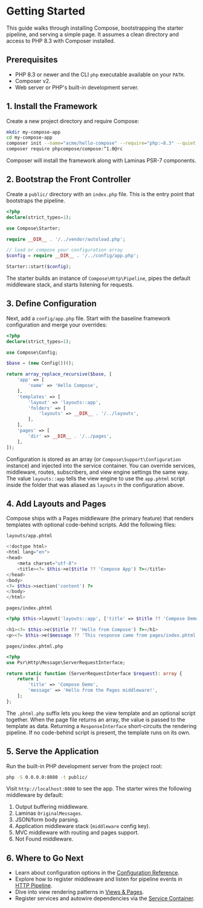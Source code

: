 # Getting Started

This guide walks through installing Compose, bootstrapping the starter pipeline, and serving a simple page. It assumes a clean directory and access to PHP 8.3 with Composer installed.

## Prerequisites

- PHP 8.3 or newer and the CLI `php` executable available on your `PATH`.
- Composer v2.
- Web server or PHP's built-in development server.

## 1. Install the Framework

Create a new project directory and require Compose:

```bash
mkdir my-compose-app
cd my-compose-app
composer init --name="acme/hello-compose" --require="php:~8.3" --quiet
composer require phpcompose/compose:^1.0@rc
```

Composer will install the framework along with Laminas PSR-7 components.

## 2. Bootstrap the Front Controller

Create a `public/` directory with an `index.php` file. This is the entry point that bootstraps the pipeline.

```php
<?php
declare(strict_types=1);

use Compose\Starter;

require __DIR__ . '/../vendor/autoload.php';

// load or compose your configuration array
$config = require __DIR__ . '/../config/app.php';

Starter::start($config);
```

The starter builds an instance of `Compose\Http\Pipeline`, pipes the default middleware stack, and starts listening for requests.

## 3. Define Configuration

Next, add a `config/app.php` file. Start with the baseline framework configuration and merge your overrides:

```php
<?php
declare(strict_types=1);

use Compose\Config;

$base = (new Config())();

return array_replace_recursive($base, [
    'app' => [
        'name' => 'Hello Compose',
    ],
    'templates' => [
        'layout' => 'layouts::app',
        'folders' => [
            'layouts' => __DIR__ . '/../layouts',
        ],
    ],
    'pages' => [
        'dir' => __DIR__ . '/../pages',
    ],
]);
```

Configuration is stored as an array (or `Compose\Support\Configuration` instance) and injected into the service container. You can override services, middleware, routes, subscribers, and view engine settings the same way.
The value `layouts::app` tells the view engine to use the `app.phtml` script inside the folder that was aliased as `layouts` in the configuration above.

## 4. Add Layouts and Pages

Compose ships with a Pages middleware (the primary feature) that renders templates with optional code-behind scripts. Add the following files:

`layouts/app.phtml`

```php
<!doctype html>
<html lang="en">
<head>
    <meta charset="utf-8">
    <title><?= $this->e($title ?? 'Compose App') ?></title>
</head>
<body>
<?= $this->section('content') ?>
</body>
</html>
```

`pages/index.phtml`

```php
<?php $this->layout('layouts::app', ['title' => $title ?? 'Compose Demo']); ?>

<h1><?= $this->e($title ?? 'Hello from Compose') ?></h1>
<p><?= $this->e($message ?? 'This response came from pages/index.phtml.') ?></p>
```

`pages/index.phtml.php`

```php
<?php
use Psr\Http\Message\ServerRequestInterface;

return static function (ServerRequestInterface $request): array {
    return [
        'title' => 'Compose Demo',
        'message' => 'Hello from the Pages middleware!',
    ];
};
```

The `.phtml.php` suffix lets you keep the view template and an optional script together. When the page file returns an array, the value is passed to the template as data. Returning a `ResponseInterface` short-circuits the rendering pipeline. If no code-behind script is present, the template runs on its own.

## 5. Serve the Application

Run the built-in PHP development server from the project root:

```bash
php -S 0.0.0.0:8080 -t public/
```

Visit `http://localhost:8080` to see the app. The starter wires the following middleware by default:

1. Output buffering middleware.
2. Laminas `OriginalMessages`.
3. JSON/form body parsing.
4. Application middleware stack (`middleware` config key).
5. MVC middleware with routing and pages support.
6. Not Found middleware.

## 6. Where to Go Next

- Learn about configuration options in the [Configuration Reference](configuration.md).
- Explore how to register middleware and listen for pipeline events in [HTTP Pipeline](http-pipeline.md).
- Dive into view rendering patterns in [Views & Pages](views-and-pages.md).
- Register services and autowire dependencies via the [Service Container](service-container.md).
